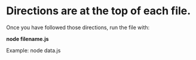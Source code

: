 <h1>Directions are at the top of each file.</h1>
<p>Once you have followed those directions, run the file with:</p>
<strong>node filename.js</strong>

<p>Example: node data.js</p>
